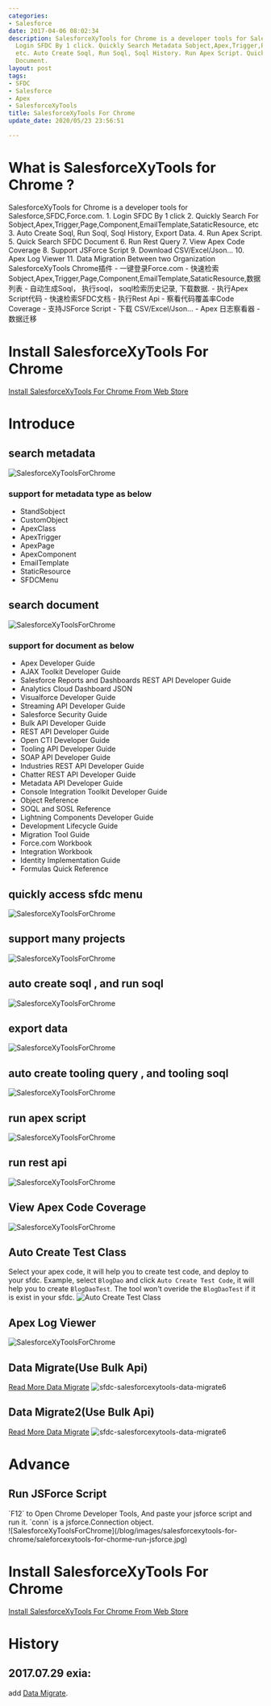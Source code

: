 ```yaml
---
categories:
- Salesforce
date: 2017-04-06 08:02:34
description: SalesforceXyTools for Chrome is a developer tools for Salesforce,SFDC,Force.com.
  Login SFDC By 1 click. Quickly Search Metadata Sobject,Apex,Trigger,Page,Component,EmailTemplate,SataticResource,
  etc. Auto Create Soql, Run Soql, Soql History. Run Apex Script. Quick Search SFDC
  Document.
layout: post
tags:
- SFDC
- Salesforce
- Apex
- SalesforceXyTools
title: SalesforceXyTools For Chrome
update_date: 2020/05/23 23:56:51

---
```


# What is SalesforceXyTools for Chrome ?

<div class="note primary">SalesforceXyTools for Chrome is a developer tools for Salesforce,SFDC,Force.com.
1. Login SFDC By 1 click
2. Quickly Search For Sobject,Apex,Trigger,Page,Component,EmailTemplate,SataticResource, etc
3. Auto Create Soql, Run Soql, Soql History, Export Data.
4. Run Apex Script.
5. Quick Search SFDC Document
6. Run Rest Query
7. View Apex Code Coverage
8. Support JSForce Script
9. Download CSV/Excel/Json...
10. Apex Log Viewer
11. Data Migration Between two Organization
</div>

<div class="note success">SalesforceXyTools Chrome插件
- 一键登录Force.com
- 快速检索Sobject,Apex,Trigger,Page,Component,EmailTemplate,SataticResource,数据列表
- 自动生成Soql， 执行soql， soql检索历史记录, 下载数据.
- 执行Apex Script代码
- 快速检索SFDC文档
- 执行Rest Api
- 察看代码覆盖率Code Coverage
- 支持JSForce Script
- 下载 CSV/Excel/Json...
- Apex 日志察看器
- 数据迁移
</div>

# Install SalesforceXyTools For Chrome

<a target="_blank" class="btn" href="https://chrome.google.com/webstore/detail/salesforcexytools/ehklfkbacogbanjgekccnbfdgjechlmf?hl=ja">Install SalesforceXyTools For Chrome From Web Store</a>

# Introduce

## search metadata
  ![SalesforceXyToolsForChrome](/blog/images/salesforcexytools-for-chrome/saleforcexytools-for-chorme-search-metadata.gif) 

### support for metadata type as below

* StandSobject
* CustomObject
* ApexClass
* ApexTrigger
* ApexPage
* ApexComponent
* EmailTemplate
* StaticResource
* SFDCMenu

## search document
  ![SalesforceXyToolsForChrome](/blog/images/salesforcexytools-for-chrome/saleforcexytools-for-chorme-search-doc.gif) 

### support for document as below
* Apex Developer Guide
* AJAX Toolkit Developer Guide
* Salesforce Reports and Dashboards REST API Developer Guide
* Analytics Cloud Dashboard JSON
* Visualforce Developer Guide
* Streaming API Developer Guide
* Salesforce Security Guide
* Bulk API Developer Guide
* REST API Developer Guide
* Open CTI Developer Guide
* Tooling API Developer Guide
* SOAP API Developer Guide
* Industries REST API Developer Guide
* Chatter REST API Developer Guide
* Metadata API Developer Guide
* Console Integration Toolkit Developer Guide
* Object Reference
* SOQL and SOSL Reference
* Lightning Components Developer Guide
* Development Lifecycle Guide
* Migration Tool Guide
* Force.com Workbook
* Integration Workbook
* Identity Implementation Guide
* Formulas Quick Reference

## quickly access sfdc menu
  ![SalesforceXyToolsForChrome](/blog/images/salesforcexytools-for-chrome/saleforcexytools-for-chorme-search-menu.gif) 

## support many projects
  ![SalesforceXyToolsForChrome](/blog/images/salesforcexytools-for-chrome/salesforcexytools-for-chrome4.jpg) 

## auto create soql , and run soql
  ![SalesforceXyToolsForChrome](/blog/images/salesforcexytools-for-chrome/saleforcexytools-for-chorme-soql.gif) 

## export data
  ![SalesforceXyToolsForChrome](/blog/images/salesforcexytools-for-chrome/saleforcexytools-for-chorme-export-data.gif) 

## auto create tooling query , and tooling soql
  ![SalesforceXyToolsForChrome](/blog/images/salesforcexytools-for-chrome/saleforcexytools-for-chorme-tooling-query.jpg) 

## run apex script
  ![SalesforceXyToolsForChrome](/blog/images/salesforcexytools-for-chrome/saleforcexytools-for-chorme-run-apex.gif) 

## run rest api
  ![SalesforceXyToolsForChrome](/blog/images/salesforcexytools-for-chrome/saleforcexytools-for-chorme-run-rest-api.jpg) 

## View Apex Code Coverage
  ![SalesforceXyToolsForChrome](/blog/images/salesforcexytools-for-chrome/saleforcexytools-for-chorme-apex-code-coverage.jpg) 

## Auto Create Test Class
Select your apex code, it will help you to create test code, and deploy to your sfdc. Example, select `BlogDao` and click `Auto Create Test Code`, it will help you to create `BlogDaoTest`. The tool won't overide the `BlogDaoTest` if it is exist in your sfdc.
  ![Auto Create Test Class](/blog/images/salesforcexytools-for-chrome/saleforcexytools-for-chorme-auto-create-testclass.gif) 

## Apex Log Viewer
  ![SalesforceXyToolsForChrome](/blog/images/salesforcexytools-for-chrome/saleforcexytools-for-chorme-logviewer.gif) 

## Data Migrate(Use Bulk Api)
  [Read More Data Migrate](/Salesforce/sfdc-salesforcexytools-data-migrate.html)
  ![sfdc-salesforcexytools-data-migrate6](/blog/images/salesforcexytools-for-chrome/sfdc-salesforcexytools-data-migrate6.jpg)


## Data Migrate2(Use Bulk Api)
  [Read More Data Migrate](/Salesforce/sfdc-salesforcexytools-data-migrate2.html)
  ![sfdc-salesforcexytools-data-migrate6](/blog/images/salesforcexytools-for-chrome/sfdc-salesforcexytools-data-migrate2-1.jpg)


# Advance
## Run JSForce Script

<div class="note primary">`F12` to Open Chrome Developer Tools, And paste your jsforce script and run it.
`conn` is a jsforce.Connection object.
</div>
  ![SalesforceXyToolsForChrome](/blog/images/salesforcexytools-for-chrome/saleforcexytools-for-chorme-run-jsforce.jpg) 


# Install SalesforceXyTools For Chrome

<a target="_blank" class="btn" href="https://chrome.google.com/webstore/detail/salesforcexytools/ehklfkbacogbanjgekccnbfdgjechlmf?hl=ja">Install SalesforceXyTools For Chrome From Web Store</a>

# History
## 2017.07.29 exia:
add [Data Migrate](/Salesforce/sfdc-salesforcexytools-data-migrate.html).